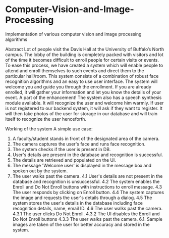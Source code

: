 # Computer-Vision-and-Image-Processing
Implementation of various computer vision and image processing algorithms

Abstract
Lot of people visit the Davis Hall at the University of Buffalo’s North campus. The lobby of the building is completely packed with visitors and lot of the time 
it becomes difficult to enroll people for certain visits or events.
To ease this process, we have created a system which will enable people to attend and enroll themselves to such events and direct them to the particular hall/room.
This system consists of a combination of robust face recognition algorithms and an easy to use user interface. The system will welcome you and guide you through the 
enrollment. If you are already enrolled, it will gather your information and let you know the details of your event.
A part of the enhancement! The system also has a speech synthesis module available. It will recognize the user and welcome him warmly. 
If user is not registered to our backend system, it will ask if they want to register. 
It will then take photos of the user for storage in our database and will train itself to recognize the user henceforth.

Working of the system
A simple use case:
1. A faculty/student stands in front of the designated area of the camera.
2. The camera captures the user's face and runs face recognition.
3. The system checks if the user is present in DB.
4. User's details are present in the database and recognition is successful.
5. The details are retrieved and populated on the UI.
6. The message 'Welcome user' is displayed in the message box and spoken out by the system.
7. The user walks past the camera.
4.1 User's details are not present in the database and recognition is unsuccessful.
4.2 The system enables the Enroll and Do Not Enroll buttons with instructions to enroll message.
4.3 The user responds by clicking on Enroll button.
4.4 The system captures the image and requests the user's details through a dialog.
4.5 The system stores the user's details in the database including face recognition details, name, email ID.
4.6 The user walks past the camera.
4.3.1 The user clicks Do Not Enroll.
4.3.2 The UI disables the Enroll and Do Not Enroll buttons
4.3.3 The user walks past the camera.
6.1. Sample images are taken of the user for better accuracy and stored in the system.
